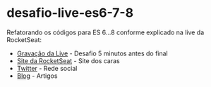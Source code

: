 # desafio-live-es6-7-8

 Refatorando os códigos para ES 6...8 conforme explicado na live  da RocketSeat:

* [Gravação da Live](https://www.youtube.com/watch?v=VwAYyXZk5as) - Desafio 5 minutos antes do final
* [Site da RocketSeat](http://rocketseat.com.br/) - Site dos caras
* [Twitter](https://www.twitter.com/rocketseat) - Rede social
* [Blog](https://medium.com/rocketseat) - Artigos
